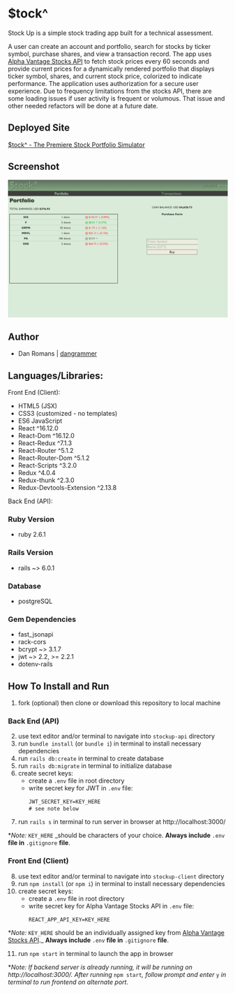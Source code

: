 # $tock^

Stock Up is a simple stock trading app built for a technical assessment.

A user can create an account and portfolio, search for stocks by ticker symbol,
purchase shares, and view a transaction record. The app uses [Alpha Vantage Stocks API](https://www.alphavantage.co/support/#support) to fetch stock prices every 60 seconds and
provide current prices for a dynamically rendered portfolio that displays ticker symbol,
shares, and current stock price, colorized to indicate performance. The application
uses authorization for a secure user experience. Due to frequency limitations from
the stocks API, there are some loading issues if user activity is frequent or volumous.
That issue and other needed refactors will be done at a future date.

## Deployed Site

  [$tock^ - The Premiere Stock Portfolio Simulator](https://stockup-client-deploy.herokuapp.com/) 

## Screenshot  

<img 
  src="stockup-client/public/stockupScreenshot.png" 
  alt="StockUp Screenshot" 
  width="1350" 
/>

## Author
  - Dan Romans | [dangrammer](https://github.com/dangrammer)

## Languages/Libraries:

Front End (Client):

  - HTML5 (JSX)
  - CSS3 (customized - no templates)
  - ES6 JavaScript
  - React ^16.12.0 
  - React-Dom ^16.12.0 
  - React-Redux ^7.1.3 
  - React-Router ^5.1.2 
  - React-Router-Dom ^5.1.2 
  - React-Scripts ^3.2.0 
  - Redux ^4.0.4 
  - Redux-thunk ^2.3.0 
  - Redux-Devtools-Extension ^2.13.8

Back End (API):

### Ruby Version
  - ruby 2.6.1

### Rails Version
  - rails ~> 6.0.1

### Database
  - postgreSQL

### Gem Dependencies
  - fast_jsonapi
  - rack-cors
  - bcrypt ~> 3.1.7
  - jwt ~> 2.2, >= 2.2.1
  - dotenv-rails

## How To Install and Run 

  1. fork (optional) then clone or download this repository to local machine

### Back End (API)

  2. use text editor and/or terminal to navigate into `stockup-api` directory
  3. run `bundle install` (or `bundle i`) in terminal to install necessary dependencies
  4. run `rails db:create` in terminal to create database
  5. run `rails db:migrate` in terminal to initialize database
  6. create secret keys:
      - create a `.env` file in root directory
      - write secret key for JWT in `.env` file:
        ```
        JWT_SECRET_KEY=KEY_HERE
        # see note below
        ```
  7. run `rails s` in terminal to run server in browser at http://localhost:3000/

  *_Note:_ `KEY_HERE` _should be characters of your choice. **Always include**
  `.env` **file in** `.gitignore` **file**.

### Front End (Client)

  8. use text editor and/or terminal to navigate into `stockup-client` directory
  9. run `npm install` (or `npm i`) in terminal to install necessary dependencies
  10. create secret keys:
      - create a `.env` file in root directory
      - write secret key for Alpha Vantage Stocks API in `.env` file:
        ```
        REACT_APP_API_KEY=KEY_HERE
        ```

  *_Note:_ `KEY_HERE` should be an individually assigned key from [Alpha Vantage Stocks API](https://www.alphavantage.co/support/#support)._ **Always include** `.env` **file in** `.gitignore` **file**.

  11. run `npm start` in terminal to launch the app in browser

  *_Note: If backend server is already running, it will be running on http://localhost:3000/. After 
  running_ `npm start`_, follow prompt and enter_ `y` _in terminal to run frontend on alternate port._
